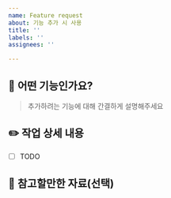 ```yaml
---
name: Feature request
about: 기능 추가 시 사용
title: ''
labels: ''
assignees: ''

---
```


## 📌 어떤 기능인가요?

> 추가하려는 기능에 대해 간결하게 설명해주세요

## ✏️ 작업 상세 내용

- [ ] TODO

## 📄 참고할만한 자료(선택)
